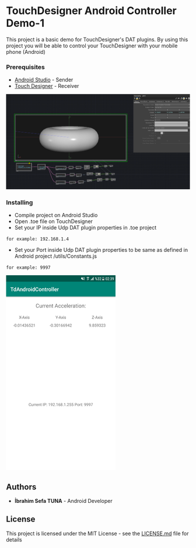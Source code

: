 # TouchDesigner Android Controller Demo-1

This project is a basic demo for TouchDesigner's DAT plugins. By using this project you will be able to control your TouchDesigner with your mobile phone (Android)

### Prerequisites

* [Android Studio](https://developer.android.com/studio) - Sender
* [Touch Designer](https://derivative.ca/) - Receiver

![](images/demo_image_2.PNG)

### Installing

* Compile project on Android Studio
* Open .toe file on TouchDesigner
* Set your IP inside Udp DAT plugin properties in .toe project

```
for example: 192.168.1.4
```

* Set your Port inside Udp DAT plugin properties to be same as defined in Android project /utils/Constants.js

```
for example: 9997
```
<img src="/images/demo_image_1.png" width="300">

## Authors

* **İbrahim Sefa TUNA** - Android Developer

## License

This project is licensed under the MIT License - see the [LICENSE.md](LICENSE) file for details
